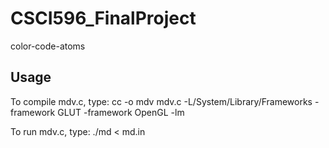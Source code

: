 # CSCI596_FinalProject
color-code-atoms

Usage
---------------
To compile mdv.c, type:
cc -o mdv mdv.c -L/System/Library/Frameworks -framework GLUT -framework OpenGL -lm

To run mdv.c, type:
./md < md.in
